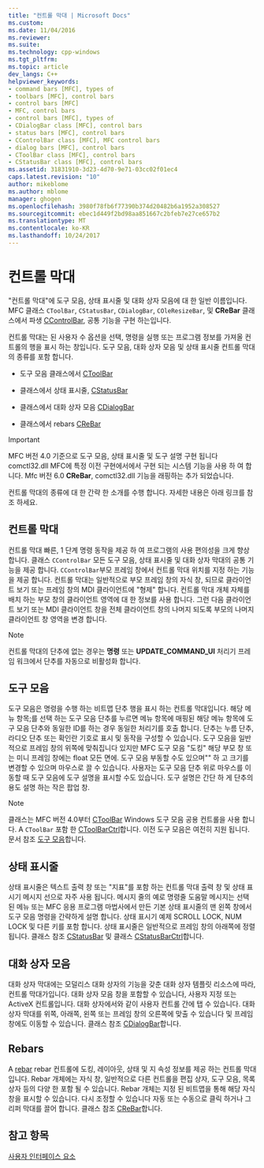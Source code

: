 ```yaml
---
title: "컨트롤 막대 | Microsoft Docs"
ms.custom: 
ms.date: 11/04/2016
ms.reviewer: 
ms.suite: 
ms.technology: cpp-windows
ms.tgt_pltfrm: 
ms.topic: article
dev_langs: C++
helpviewer_keywords:
- command bars [MFC], types of
- toolbars [MFC], control bars
- control bars [MFC]
- MFC, control bars
- control bars [MFC], types of
- CDialogBar class [MFC], control bars
- status bars [MFC], control bars
- CControlBar class [MFC], MFC control bars
- dialog bars [MFC], control bars
- CToolBar class [MFC], control bars
- CStatusBar class [MFC], control bars
ms.assetid: 31831910-3d23-4d70-9e71-03cc02f01ec4
caps.latest.revision: "10"
author: mikeblome
ms.author: mblome
manager: ghogen
ms.openlocfilehash: 3980f78fb6f77390b374d20482b6a1952a308527
ms.sourcegitcommit: ebec1d449f2bd98aa851667c2bfeb7e27ce657b2
ms.translationtype: MT
ms.contentlocale: ko-KR
ms.lasthandoff: 10/24/2017
---
```

# <a name="control-bars"></a>컨트롤 막대
"컨트롤 막대"에 도구 모음, 상태 표시줄 및 대화 상자 모음에 대 한 일반 이름입니다. MFC 클래스 `CToolBar`, `CStatusBar`, `CDialogBar`, `COleResizeBar`, 및 **CReBar** 클래스에서 파생 [CControlBar](../mfc/reference/ccontrolbar-class.md), 공통 기능을 구현 하는입니다.  
  
 컨트롤 막대는 된 사용자 수 옵션을 선택, 명령을 실행 또는 프로그램 정보를 가져올 컨트롤의 행을 표시 하는 창입니다. 도구 모음, 대화 상자 모음 및 상태 표시줄 컨트롤 막대의 종류를 포함 합니다.  
  
-   도구 모음 클래스에서 [CToolBar](../mfc/reference/ctoolbar-class.md)  
  
-   클래스에서 상태 표시줄, [CStatusBar](../mfc/reference/cstatusbar-class.md)  
  
-   클래스에서 대화 상자 모음 [CDialogBar](../mfc/reference/cdialogbar-class.md)  
  
-   클래스에서 rebars [CReBar](../mfc/reference/crebar-class.md)  
  
> [!IMPORTANT]
>  MFC 버전 4.0 기준으로 도구 모음, 상태 표시줄 및 도구 설명 구현 됩니다 comctl32.dll MFC에 특정 이전 구현에서에서 구현 되는 시스템 기능을 사용 하 여 합니다. Mfc 버전 6.0 **CReBar**, comctl32.dll 기능을 래핑하는 추가 되었습니다.  
  
 컨트롤 막대의 종류에 대 한 간략 한 소개를 수행 합니다. 자세한 내용은 아래 링크를 참조 하세요.  
  
## <a name="control-bars"></a>컨트롤 막대  
 컨트롤 막대 빠른, 1 단계 명령 동작을 제공 하 여 프로그램의 사용 편의성을 크게 향상 합니다. 클래스 `CControlBar` 모든 도구 모음, 상태 표시줄 및 대화 상자 막대의 공통 기능을 제공 합니다. `CControlBar`부모 프레임 창에서 컨트롤 막대 위치를 지정 하는 기능을 제공 합니다. 컨트롤 막대는 일반적으로 부모 프레임 창의 자식 창, 되므로 클라이언트 보기 또는 프레임 창의 MDI 클라이언트에 "형제" 합니다. 컨트롤 막대 개체 자체를 배치 하는 부모 창의 클라이언트 영역에 대 한 정보를 사용 합니다. 그런 다음 클라이언트 보기 또는 MDI 클라이언트 창을 전체 클라이언트 창의 나머지 되도록 부모의 나머지 클라이언트 창 영역을 변경 합니다.  
  
> [!NOTE]
>  컨트롤 막대의 단추에 없는 경우는 **명령** 또는 **UPDATE_COMMAND_UI** 처리기 프레임 워크에서 단추를 자동으로 비활성화 합니다.  
  
## <a name="toolbars"></a>도구 모음  
 도구 모음은 명령을 수행 하는 비트맵 단추 행을 표시 하는 컨트롤 막대입니다. 해당 메뉴 항목;를 선택 하는 도구 모음 단추를 누르면 메뉴 항목에 매핑된 해당 메뉴 항목에 도구 모음 단추와 동일한 ID를 하는 경우 동일한 처리기를 호출 합니다. 단추는 누름 단추, 라디오 단추 또는 확인란 기호로 표시 및 동작을 구성할 수 있습니다. 도구 모음을 일반적으로 프레임 창의 위쪽에 맞춰집니다 있지만 MFC 도구 모음 "도킹" 해당 부모 창 또는 미니 프레임 창에는 float 모든 면에. 도구 모음 부동할 수도 있으며"" 하 고 크기를 변경할 수 있으며 마우스로 끌 수 있습니다. 사용자는 도구 모음 단추 위로 마우스를 이동할 때 도구 모음에 도구 설명을 표시할 수도 있습니다. 도구 설명은 간단 하 게 단추의 용도 설명 하는 작은 팝업 창.  
  
> [!NOTE]
>  클래스는 MFC 버전 4.0부터 [CToolBar](../mfc/reference/ctoolbar-class.md) Windows 도구 모음 공용 컨트롤을 사용 합니다. A `CToolBar` 포함 한 [CToolBarCtrl](../mfc/reference/ctoolbarctrl-class.md)합니다. 이전 도구 모음은 여전히 지원 됩니다. 문서 참조 [도구 모음](../mfc/mfc-toolbar-implementation.md)합니다.  
  
## <a name="status-bars"></a>상태 표시줄  
 상태 표시줄은 텍스트 출력 창 또는 "지표"를 포함 하는 컨트롤 막대 출력 창 및 상태 표시기 메시지 선으로 자주 사용 됩니다. 메시지 줄의 예로 명령줄 도움말 메시지는 선택 된 메뉴 또는 MFC 응용 프로그램 마법사에서 만든 기본 상태 표시줄의 맨 왼쪽 창에서 도구 모음 명령을 간략하게 설명 합니다. 상태 표시기 예제 SCROLL LOCK, NUM LOCK 및 다른 키를 포함 합니다. 상태 표시줄은 일반적으로 프레임 창의 아래쪽에 정렬 됩니다. 클래스 참조 [CStatusBar](../mfc/reference/cstatusbar-class.md) 및 클래스 [CStatusBarCtrl](../mfc/reference/cstatusbarctrl-class.md)합니다.  
  
## <a name="dialog-bars"></a>대화 상자 모음  
 대화 상자 막대에는 모덜리스 대화 상자의 기능을 갖춘 대화 상자 템플릿 리소스에 따라, 컨트롤 막대가입니다. 대화 상자 모음 창을 포함할 수 있습니다, 사용자 지정 또는 ActiveX 컨트롤입니다. 대화 상자에서와 같이 사용자 컨트롤 간에 탭 수 있습니다. 대화 상자 막대를 위쪽, 아래쪽, 왼쪽 또는 프레임 창의 오른쪽에 맞출 수 있습니다 및 프레임 창에도 이동할 수 있습니다. 클래스 참조 [CDialogBar](../mfc/reference/cdialogbar-class.md)합니다.  
  
## <a name="rebars"></a>Rebars  
 A [rebar](../mfc/using-crebarctrl.md) rebar 컨트롤에 도킹, 레이아웃, 상태 및 지 속성 정보를 제공 하는 컨트롤 막대입니다. Rebar 개체에는 자식 창, 일반적으로 다른 컨트롤을 편집 상자, 도구 모음, 목록 상자 등의 다양 한 포함 될 수 있습니다. Rebar 개체는 지정 된 비트맵을 통해 해당 자식 창을 표시할 수 있습니다. 다시 조정할 수 있습니다 자동 또는 수동으로 클릭 하거나 그리퍼 막대를 끌어 합니다. 클래스 참조 [CReBar](../mfc/reference/crebar-class.md)합니다.  
  
## <a name="see-also"></a>참고 항목  
 [사용자 인터페이스 요소](../mfc/user-interface-elements-mfc.md)
